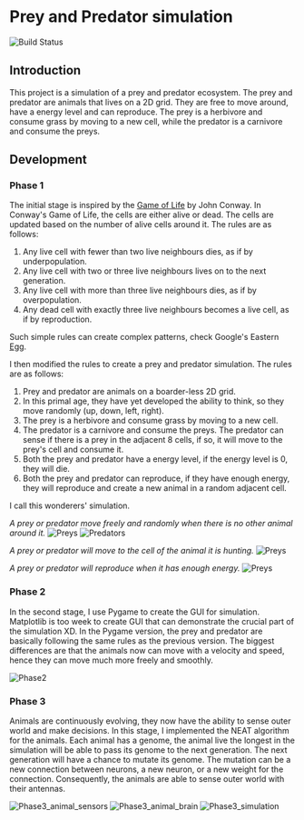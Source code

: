 # Prey and Predator simulation
![Build Status](https://img.shields.io/badge/Status-Active-green.svg)

## Introduction
This project is a simulation of a prey and predator ecosystem. The prey and predator are animals that lives on a 2D grid. They are free to move around, have a energy level and can reproduce. The prey is a herbivore and consume grass by moving to a new cell, while the predator is a carnivore and consume the preys.

## Development

### Phase 1
The initial stage is inspired by the [Game of Life](https://en.wikipedia.org/wiki/Conway%27s_Game_of_Life) by John Conway. In Conway's Game of Life, the cells are either alive or dead. The cells are updated based on the number of alive cells around it. The rules are as follows:
1. Any live cell with fewer than two live neighbours dies, as if by underpopulation.
2. Any live cell with two or three live neighbours lives on to the next generation.
3. Any live cell with more than three live neighbours dies, as if by overpopulation.
4. Any dead cell with exactly three live neighbours becomes a live cell, as if by reproduction.

Such simple rules can create complex patterns, check Google's Eastern [Egg](https://www.google.com/search?q=conway+game+of+life&rlz=1C5CHFA_enAU978AU980&oq=conway+game+of+life&gs_lcrp=EgZjaHJvbWUyBggAEEUYOTIHCAEQLhiABDINCAIQLhiDARixAxiABDINCAMQLhivARjHARiABDIHCAQQABiABDIHCAUQLhiABDIHCAYQABiABDINCAcQLhivARjHARiABDIHCAgQABiABNIBCDc5ODVqMGo3qAIAsAIA&sourceid=chrome&ie=UTF-8).

I then modified the rules to create a prey and predator simulation. The rules are as follows:
1. Prey and predator are animals on a boarder-less 2D grid.
2. In this primal age, they have yet developed the ability to think, so they move randomly (up, down, left, right).
3. The prey is a herbivore and consume grass by moving to a new cell.
4. The predator is a carnivore and consume the preys. The predator can sense if there is a prey in the adjacent 8 cells, if so, it will move to the prey's cell and consume it.
5. Both the prey and predator have a energy level, if the energy level is 0, they will die.
6. Both the prey and predator can reproduce, if they have enough energy, they will reproduce and create a new animal in a random adjacent cell.

I call this wonderers' simulation.

*A prey or predator move freely and randomly when there is no other animal around it.*
![Preys](Prey_move.gif)
![Predators](Predator_move.gif)

*A prey or predator will move to the cell of the animal it is hunting.*
![Preys](Prey_hunt.gif)

*A prey or predator will reproduce when it has enough energy.*
![Preys](Prey_reproduce.gif)

### Phase 2
In the second stage, I use Pygame to create the GUI for simulation. Matplotlib is too week to create GUI that can demonstrate the crucial part of the simulation XD. In the Pygame version, the prey and predator are basically following the same rules as the previous version. The biggest differences are that the animals now can move with a velocity and speed, hence they can move much more freely and smoothly. 

![Phase2](Phase2.gif)

### Phase 3
Animals are continuously evolving, they now have the ability to sense outer world and make decisions. In this stage, I implemented the NEAT algorithm for the animals. Each animal has a genome, the animal live the longest in the simulation will be able to pass its genome to the next generation. The next generation will have a chance to mutate its genome. The mutation can be a new connection between neurons, a new neuron, or a new weight for the connection. Consequently, the animals are able to sense outer world with their antennas.

![Phase3_animal_sensors](Phase3_animal_sensors.gif)
![Phase3_animal_brain](Phase3_animal_brain.gif)
![Phase3_simulation](Phase3_simulation.gif)

